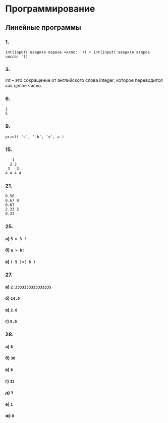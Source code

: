 # Программирование
## Линейные программы
### 1.
```
int(input('введите первое число: ')) + int(input('введите второе число: '))
```

### 3.
int – это сокращение от английского слова integer, которое переводится как целое число.


### 6.
```
1
5
```

### 9.
```
print( 'c', '-b', '=', a )
```

### 15.
```
   1
  2 2
 3   3
4 4 4 4 
```

### 21.
```
0.50
0.67 0
0.67
2.33 2
0.33
```

### 25.
#### a) ``` 5 > 3 ! ```
#### б) ``` a > b! ```
#### в) ``` ( 5 )<( 8 ) ```

### 27.
#### а) ``` 2.3333333333333335 ```
#### б) ``` 14.0 ```
#### в) ``` 2.0 ```
#### г) ``` 9.0 ```

### 28.
#### а) ``` 8 ```
#### б) ``` 30 ```
#### в) ``` 6 ```
#### г) ``` 32 ```
#### д) ``` 3 ```
#### е) ``` 1 ```
#### ж) ``` 8 ```
